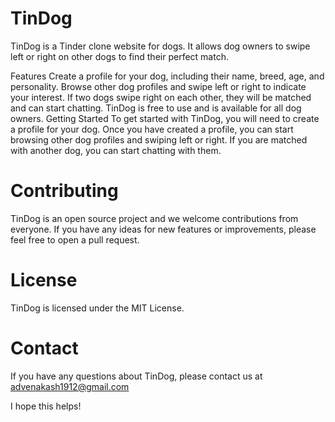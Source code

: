 # TinDog
TinDog is a Tinder clone website for dogs. It allows dog owners to swipe left or right on other dogs to find their perfect match.

Features
Create a profile for your dog, including their name, breed, age, and personality.
Browse other dog profiles and swipe left or right to indicate your interest.
If two dogs swipe right on each other, they will be matched and can start chatting.
TinDog is free to use and is available for all dog owners.
Getting Started
To get started with TinDog, you will need to create a profile for your dog. Once you have created a profile, you can start browsing other dog profiles and swiping left or right. If you are matched with another dog, you can start chatting with them.

# Contributing
TinDog is an open source project and we welcome contributions from everyone. If you have any ideas for new features or improvements, please feel free to open a pull request.

# License
TinDog is licensed under the MIT License.

# Contact
If you have any questions about TinDog, please contact us at advenakash1912@gmail.com

I hope this helps!
